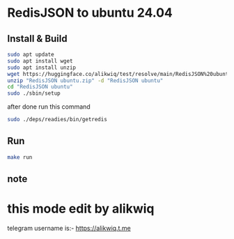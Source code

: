 # RedisJSON to ubuntu 24.04




## Install & Build

```bash
sudo apt update
sudo apt install wget
sudo apt install unzip
wget https://huggingface.co/alikwiq/test/resolve/main/RedisJSON%20ubuntu.zip
unzip "RedisJSON ubuntu.zip" -d "RedisJSON ubuntu"
cd "RedisJSON ubuntu"
sudo ./sbin/setup
```

after done run this command
```bash
sudo ./deps/readies/bin/getredis
```

## Run
```bash
make run
```
## note
# this mode edit by alikwiq

telegram username is:- https://alikwiq.t.me
